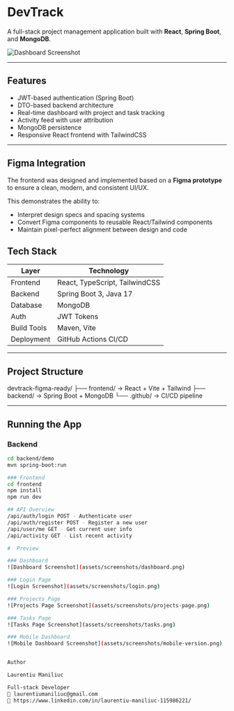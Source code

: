 #  DevTrack

A full-stack project management application built with **React**, **Spring Boot**, and **MongoDB**.

![Dashboard Screenshot](screenshots/dashboard.png)

---

##  Features
-  JWT-based authentication (Spring Boot)
-  DTO-based backend architecture
-  Real-time dashboard with project and task tracking
-  Activity feed with user attribution
-  MongoDB persistence
-  Responsive React frontend with TailwindCSS

---

## Figma Integration

The frontend was designed and implemented based on a **Figma prototype** to ensure a clean, modern, and consistent UI/UX.

This demonstrates the ability to:
- Interpret design specs and spacing systems
- Convert Figma components to reusable React/Tailwind components
- Maintain pixel-perfect alignment between design and code


##  Tech Stack

| Layer | Technology |
|-------|-------------|
| Frontend | React, TypeScript, TailwindCSS |
| Backend | Spring Boot 3, Java 17 |
| Database | MongoDB |
| Auth | JWT Tokens |
| Build Tools | Maven, Vite |
| Deployment | GitHub Actions CI/CD |

---

##  Project Structure
devtrack-figma-ready/
├── frontend/    → React + Vite + Tailwind
├── backend/     → Spring Boot + MongoDB
└── .github/     → CI/CD pipeline

---

##  Running the App

### Backend
```bash
cd backend/demo
mvn spring-boot:run

### Frontend
cd frontend
npm install
npm run dev

## API Overview
/api/auth/login POST - Authenticate user
/api/auth/register POST - Register a new user
/api/user/me GET - Get current user info
/api/activity GET - List recent activity

#  Preview

### Dashboard
![Dashboard Screenshot](assets/screenshots/dashboard.png)

### Login Page
![Login Screenshot](assets/screenshots/login.png)

### Projects Page
![Projects Page Screenshot](assets/screenshots/projects-page.png)

### Tasks Page
![Tasks Page Screenshot](assets/screenshots/tasks.png)

### Mobile Dashboard
![Mobile Dashboard Screenshot](assets/screenshots/mobile-version.png)


Author

Laurentiu Maniliuc

Full-stack Developer
📧 laurentiumaniliuc@gmail.com
💼 https://www.linkedin.com/in/laurentiu-maniliuc-115986221/
